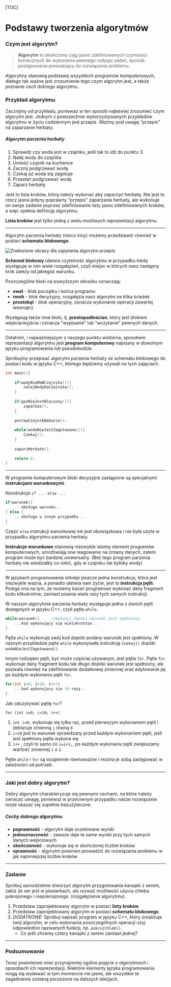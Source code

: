 [TOC]

# Podstawy tworzenia algorytmów

### Czym jest algorytm?

> **Algorytm** to skończony ciąg jasno zdefiniowanych czynności koniecznych do wykonania pewnego rodzaju zadań, sposób postępowania prowadzący do rozwiązania problemu.

Algorytmy stanowią podstawę wszystkich programów komputerowych, dlatego tak ważne jest zrozumienie tego czym algorytm jest, a także poznanie cech dobrego algorytmu.

### Przykład algorytmu

Zacznijmy od przykładu, ponieważ w ten sposób najłatwiej zrozumieć czym algorytm jest.
Jednym z powszechnie wykorzystywanych przykładów algorytmu w życiu codziennym jest przepis. Weźmy pod uwagę "przepis" na zaparzanie herbaty.

##### Algorytm parzenia herbaty

1. Sprawdź czy woda jest w czajniku, jeśli tak to idź do punktu 3.
2. Nalej wody do czajnika
3. Umieść czajnik na kuchence
4. Zacznij podgrzewać wodę
5. Czekaj aż woda się zagotuje
6. Przestań podgrzewać wodę
7. Zaparz herbatę

Jest to lista kroków, którą należy wykonać aby zaparzyć herbatę. Nie jest to rzecz jasna jedyny poprawny "przepis" zaparzania herbaty, ale wykonuje on swoje zadanie poprzez zdefiniowanie listy jasno zdefiniowanych kroków, a więc spełnia definicję *algorytmu*.

**Lista kroków** jest tylko jedną z wielu możliwych reprezentacji algorytmu.

---

Algorytm parzenia herbaty (nieco inny) możemy przedstawić również w postaci **schematu blokowego**.

![Znalezione obrazy dla zapytania algorytm przepis](http://www.sp2.pawlowice.pl/przedmioty/infor/logo/algorytm1.jpg)

**Schemat blokowy** ułatwia czytelność algorytmu w przypadku kiedy występuje w nim wiele rozgałęzień, czyli miejsc w których nasz następny krok zależy od jakiegoś warunku.

Poszczególne bloki na powyższym obrazku oznaczają:

* **owal** - blok początku i końca programu
* **romb** - blok decyzyjny, rozgałęzia nasz algorytm na kilka ścieżek
* **prostokąt** - blok operacyjny, oznacza wykonanie operacji zawartej wewnątrz

Występują także inne bloki, tj. **prostopadłościan**, który jest blokiem wejścia/wyjścia i oznacza "wypisanie" lub "wczytanie" pewnych danych.

---

Ostatnim, i najważniejszym z naszego punktu widzenia, sposobem reprezentacji algorytmu jest **program komputerowy** napisany w dowolnym języku programowania lub pseudokodzie. 

Spróbujmy przepisać algorytm parzenia herbaty ze schematu blokowego do postaci kodu w języku *C++*, którego będziemy używali na tych zajęciach.

```c++
int main(){
	
    if(wodyNieMaWCzajniku()){
        nalejWodyDoCzajnika();
    }
    
    if(gazNieJestWlaczony()){
        zapalGaz();
    }
    
    postawCzajnikNaGazie();
  
    while(wodaNieJestZagotowana()){
    	Czekaj();
    }
    
   	zaparzHerbate();
    
    return 0;
}
```

---

W programie komputerowym bloki decyzyjne zastąpione są specjalnymi **instrukcjami warunkowymi**.

*Konstrukcja `if ... else ...`*

```c++
if(warunek){
    ...obsługa warunku...
} else {
    ...obsługa w innym przypadku...
}
```

Część `else` instrukcji warunkowej nie jest obowiązkowa i nie była użyta w przypadku algorytmu parzenia herbaty.

**Instrukcje warunkowe** stanowią niezwykle istotny element programów komputerowych, umożliwiają one reagowanie na zmiany danych, zatem program może być bardziej uniwersalny. (Bez tego program parzenia herbaty nie wiedziałby co robić, gdy w czajniku nie byłoby wody)

---

W językach programowania istnieje jeszcze jedna konstrukcja, która jest niezwykle ważna, a ponadto ułatwia nam życie, jest to **instrukcja pętli**. Polega ona na tym, że możemy kazać programowi wykonać dany fragment kodu kilkukrotnie, zamiast pisania wiele razy tych samych instrukcji.

W naszym algorytmie parzenia herbaty występuje jedna z dwóch pętli dostępnych w języku *C++*, czyli pętla `while`.

```c++
while(warunek){		//Wykonuj dopóki warunek jest spełniony.
    ...kod wykonujący się wielokrotnie...
}
```

Pętla `while` wykonuje swój kod dopóki podany warunek jest spełniony. W naszym przykładzie pętla `while` wykonywała instrukcję `Czekaj()` dopóki `wodaNieJestZagotowana()`.

Innym rodzajem pętli, być może częściej używanym, jest pętla `for`. Pętla `for` wykonuje dany fragment kodu tak długo dopóki warunek jest spełniony, ale pozwala również na zdefiniowanie dodatkowej zmiennej oraz edytowanie jej po każdym wykonaniu pętli `for`.

```c++
for(int i=0; i<10; i++){
    ...kod wykonujacy sie 10 razy...
}
```

Jak odczytywać pętlę `for`?

`for (int i=0; i<10; i++)` 

1. `int i=0;` wykonuje się tylko raz, przed pierwszym wykonaniem pętli i deklaruje zmienną `i` równą `0`
2. `i<10` jest to warunek sprawdzany przed każdym wykonaniem pętli, jeśli jest spełniony pętla wykona się
3. `i++` , czyli to samo co `i=i+1;`, po każdym wykonaniu pętli zwiększamy wartość zmiennej `i` o `1`.

Pętle `while` i `for` są wzajemnie równoważne i można je sobą zastępować w zależności od potrzeb.

---

### Jaki jest dobry algorytm?

Dobry algorytm charakteryzuje się pewnymi cechami, na które należy zwracać uwagę, ponieważ w przeciwnym przypadku nasze rozwiązanie może okazać się zupełnie bezużyteczne.

##### Cechy dobrego algorytmu

- **poprawność** - algorytm daje oczekiwane wyniki
- **jednoznaczność** - zawsze daje te same wyniki przy tych samych danych wejściowych
- **skończoność** - wykonuje się w skończonej liczbie kroków
- **sprawność** - algorytm powinien prowadzić do rozwiązania problemu w jak najmniejszej liczbie kroków

---

### Zadanie

Spróbuj samodzielnie stworzyć algorytm przygotowania kanapki z serem, załóż że ser jest w plasterkach, ale rozważ możliwość użycia chleba pokrojonego i niepokrojonego. (rozgałęzienie algorytmu).

1. Przedstaw zaprojektowany algorytm w postaci **listy kroków**
2. Przedstaw zaprojektowany algorytm w postaci **schematu blokowego**
3. *DODATKOWE:* Spróbuj napisać program w języku *C++*, który zrealizuje twój algorytm, w celu wykonania poszczególnych operacji użyj odpowiednio nazwanych funkcji, np. `pokrojChleb()`.
   * Co jeśli chcemy cztery kanapki z serem zamiast jednej?

---

### Podsumowanie

Teraz powinieneś mieć przynajmniej ogólne pojęcie o *algorytmach* i sposobach ich reprezentacji. Niektóre elementy języka programowania mogą się wydawać w tym momencie nie jasne,
ale wszystkie te zagadnienia zostaną poruszone na dalszych lekcjach.

